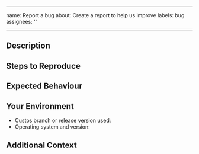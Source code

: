 <!--
Licensed to the Apache Software Foundation (ASF) under one
or more contributor license agreements.  See the NOTICE file
distributed with this work for additional information
regarding copyright ownership.  The ASF licenses this file
to you under the Apache License, Version 2.0 (the
"License"); you may not use this file except in compliance
with the License.  You may obtain a copy of the License at

  http://www.apache.org/licenses/LICENSE-2.0

Unless required by applicable law or agreed to in writing,
software distributed under the License is distributed on an
"AS IS" BASIS, WITHOUT WARRANTIES OR CONDITIONS OF ANY
KIND, either express or implied.  See the License for the
specific language governing permissions and limitations
under the License.
-->

---
name: Report a bug
about: Create a report to help us improve
labels: bug
assignees: ''

---

<!--
This form is for bug reports and feature requests ONLY!
For general questions and troubleshooting about Airavata MFT, please ask/look for answers here:
- Airavata MFT mailing list: https://lists.apache.org/list.html?dev@airavata.apache.org

Issues specific to *airavata*, *airavata-django-portal*, *airavata-custos*, should be created in the repository they belong to (e.g. https://github.com/apache/airavata)
-->

[NOTE]: # ( ^^ Provide a general summary of the issue in the title above. ^^ )

## Description

[NOTE]: # ( Describe the problem you're encountering. )

## Steps to Reproduce

[NOTE]: # ( Include details description or commands to reproduce. )

## Expected Behaviour

[NOTE]: # ( Tell us what you did and what you expected to happen and what you instead saw. )

## Your Environment

[TIP]:  # ( Include as many relevant details about your environment as possible. )
[TIP]:  # ( Mention Custos Branch or release version, runtime and compiler version )

* Custos branch or release version used:
* Operating system and version:

## Additional Context

[TIP]:  # ( full error message, exception listing, stack trace, logs or other information which can assist in diagnosing the bug. )